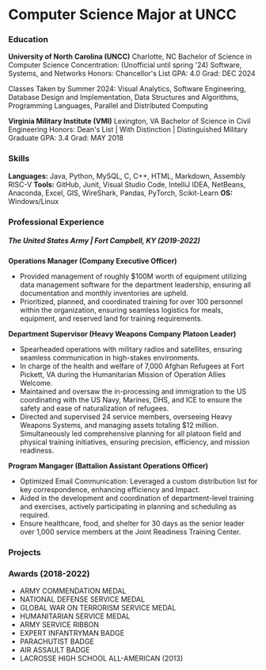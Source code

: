 # Computer Science Major at UNCC

### Education
**University of North Carolina (UNCC)** Charlotte, NC
Bachelor of Science in Computer Science
Concentration: (Unofficial until spring '24) Software, Systems, and Networks
Honors: Chancellor's List        GPA: 4.0         Grad: DEC 2024

Classes Taken by Summer 2024: Visual Analytics, Software Engineering, Database Design and Implementation, Data Structures and Algorithms, Programming Languages, Parallel and Distributed Computing

**Virginia Military Institute (VMI)** Lexington, VA
Bachelor of Science in Civil Engineering
Honors: Dean's List | With Distinction | Distinguished Military Graduate
GPA: 3.4        Grad: MAY 2018

### Skills
**Languages:** Java, Python, MySQL, C, C++, HTML, Markdown, Assembly RISC-V
**Tools:** GitHub, Junit, Visual Studio Code, IntelliJ IDEA, NetBeans, Anaconda, Excel, GIS, WireShark, Pandas, PyTorch, Scikit-Learn
**OS:** Windows/Linux

### Professional Experience  
##### The United States Army | Fort Campbell, KY (2019-2022)
**Operations Manager (Company Executive Officer)**
- Provided management of roughly $100M worth of equipment utilizing data management software for the department leadership, ensuring all documentation and monthly inventories are upheld.
- Prioritized, planned, and coordinated training for over 100 personnel within the organization, ensuring seamless logistics for meals, equipment, and reserved land for training requirements.

**Department Supervisor (Heavy Weapons Company Platoon Leader)**
- Spearheaded operations with military radios and satellites, ensuring seamless communication in high-stakes environments.
- In charge of the health and welfare of 7,000 Afghan Refugees at Fort Pickett, VA during the Humanitarian Mission of Operation Allies Welcome.
- Maintained and oversaw the in-processing and immigration to the US coordinating with the US Navy, Marines, DHS, and ICE to ensure the safety and ease of naturalization of refugees.
- Directed and supervised 24 service members, overseeing Heavy Weapons Systems, and managing assets totaling $12 million. Simultaneously led comprehensive planning for all platoon field and physical training initiatives, ensuring precision, efficiency, and mission readiness.

**Program Mangager (Battalion Assistant Operations Officer)**
- Optimized Email Communication: Leveraged a custom distribution list for key correspondence, enhancing efficiency and Impact.
- Aided in the development and coordination of department-level training and exercises, actively participating in planning and scheduling as required.
- Ensure healthcare, food, and shelter for 30 days as the senior leader over 1,000 service members at the Joint Readiness Training Center.

### Projects


### Awards (2018-2022)
- ARMY COMMENDATION MEDAL
- NATIONAL DEFENSE SERVICE MEDAL
- GLOBAL WAR ON TERRORISM SERVICE MEDAL
- HUMANITARIAN SERVICE MEDAL
- ARMY SERVICE RIBBON
- EXPERT INFANTRYMAN BADGE
- PARACHUTIST BADGE
- AIR ASSAULT BADGE
- LACROSSE HIGH SCHOOL ALL-AMERICAN (2013)



